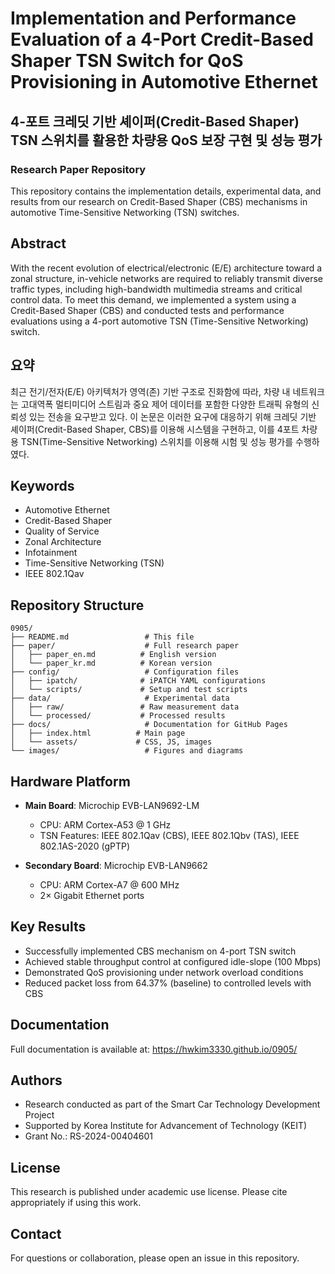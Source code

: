# Implementation and Performance Evaluation of a 4-Port Credit-Based Shaper TSN Switch for QoS Provisioning in Automotive Ethernet

## 4-포트 크레딧 기반 셰이퍼(Credit-Based Shaper) TSN 스위치를 활용한 차량용 QoS 보장 구현 및 성능 평가

### Research Paper Repository

This repository contains the implementation details, experimental data, and results from our research on Credit-Based Shaper (CBS) mechanisms in automotive Time-Sensitive Networking (TSN) switches.

## Abstract

With the recent evolution of electrical/electronic (E/E) architecture toward a zonal structure, in-vehicle networks are required to reliably transmit diverse traffic types, including high-bandwidth multimedia streams and critical control data. To meet this demand, we implemented a system using a Credit-Based Shaper (CBS) and conducted tests and performance evaluations using a 4-port automotive TSN (Time-Sensitive Networking) switch. 

## 요약

최근 전기/전자(E/E) 아키텍처가 영역(존) 기반 구조로 진화함에 따라, 차량 내 네트워크는 고대역폭 멀티미디어 스트림과 중요 제어 데이터를 포함한 다양한 트래픽 유형의 신뢰성 있는 전송을 요구받고 있다. 이 논문은 이러한 요구에 대응하기 위해 크레딧 기반 셰이퍼(Credit-Based Shaper, CBS)를 이용해 시스템을 구현하고, 이를 4포트 차량용 TSN(Time-Sensitive Networking) 스위치를 이용해 시험 및 성능 평가를 수행하였다.

## Keywords
- Automotive Ethernet
- Credit-Based Shaper
- Quality of Service
- Zonal Architecture
- Infotainment
- Time-Sensitive Networking (TSN)
- IEEE 802.1Qav

## Repository Structure

```
0905/
├── README.md                 # This file
├── paper/                    # Full research paper
│   ├── paper_en.md          # English version
│   └── paper_kr.md          # Korean version
├── config/                   # Configuration files
│   ├── ipatch/              # iPATCH YAML configurations
│   └── scripts/             # Setup and test scripts
├── data/                     # Experimental data
│   ├── raw/                 # Raw measurement data
│   └── processed/           # Processed results
├── docs/                     # Documentation for GitHub Pages
│   ├── index.html          # Main page
│   └── assets/             # CSS, JS, images
└── images/                   # Figures and diagrams
```

## Hardware Platform

- **Main Board**: Microchip EVB-LAN9692-LM
  - CPU: ARM Cortex-A53 @ 1 GHz
  - TSN Features: IEEE 802.1Qav (CBS), IEEE 802.1Qbv (TAS), IEEE 802.1AS-2020 (gPTP)
  
- **Secondary Board**: Microchip EVB-LAN9662
  - CPU: ARM Cortex-A7 @ 600 MHz
  - 2× Gigabit Ethernet ports

## Key Results

- Successfully implemented CBS mechanism on 4-port TSN switch
- Achieved stable throughput control at configured idle-slope (100 Mbps)
- Demonstrated QoS provisioning under network overload conditions
- Reduced packet loss from 64.37% (baseline) to controlled levels with CBS

## Documentation

Full documentation is available at: https://hwkim3330.github.io/0905/

## Authors

- Research conducted as part of the Smart Car Technology Development Project
- Supported by Korea Institute for Advancement of Technology (KEIT)
- Grant No.: RS-2024-00404601

## License

This research is published under academic use license. Please cite appropriately if using this work.

## Contact

For questions or collaboration, please open an issue in this repository.
